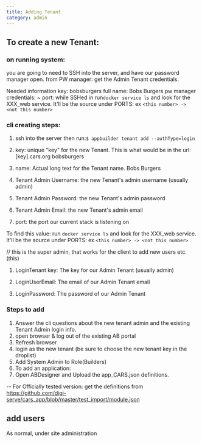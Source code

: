 ```yaml
---
title: Adding Tenant
category: admin
---
```


## To create a new Tenant: 

### on running system:

you are going to need to SSH into the server, and have our password manager open.
from PW manager: get the Admin Tenant credentials.

Needed information
key: bobsburgers
full name: Bobs Burgers
pw manager credentials: ~
port: while SSHed in run```docker service ls``` and look for the XXX_web service. It'll be the source under PORTS: ex ```<this number> -> <not this number>```

### cli creating steps:

1. ssh into the server then run:```$ appbuilder tenant add --authType=login```

1. key: unique "key" for the new Tenant.  This is what would be in the url:  [key].cars.org
bobsburgers

1. name: Actual long text for the Tenant name. 
Bobs Burgers

1. Tenant Admin Username: the new Tenant's admin username (usually admin) 

1. Tenant Admin Password: the new Tenant's admin password <use from PW manager>

1. Tenant Admin Email: the new Tenant's admin email

1. port: the port our current stack is listening on

To find this value: run ```docker service ls``` and look for the XXX_web service. It'll be the source under PORTS: ex ```<this number> -> <not this number>```

// this is the super admin, that works for the client to add new users etc. (this)

1. LoginTenant key: The key for our Admin Tenant (usually admin) 

1. LoginUserEmail: The email of our Admin Tenant email <use from PW manager>

1. LoginPassword: The password of our Admin Tenant

### Steps to add

1. Answer the cli questions about the new tenant admin  and the existing Tenant Admin login info.
1. open browser & log out of the existing AB portal
1. Refresh browser
1. login as the new tenant (be sure to choose the new tenant key in the droplist)
1. Add System Admin to Role(Builders)
1. To add an application:
1. Open ABDesigner and Upload the app_CARS.json definitions.

-- For Officially tested version: get the definitions from https://github.com/digi-serve/cars_app/blob/master/test_import/module.json

## add users

As normal, under site administration